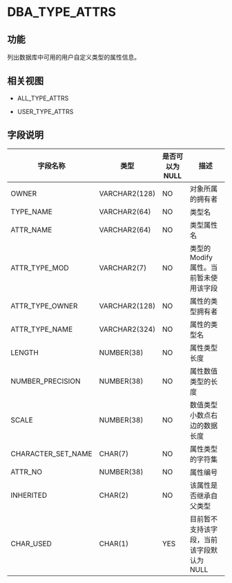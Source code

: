 DBA_TYPE_ATTRS 
===================================



功能 
-----------

列出数据库中可用的用户自定义类型的属性信息。

相关视图 
-------------

* ALL_TYPE_ATTRS

  

* USER_TYPE_ATTRS

  




字段说明 
-------------



|      **字段名称**      |    **类型**     | **是否可以为 NULL** |         **描述**          |
|--------------------|---------------|----------------|-------------------------|
| OWNER              | VARCHAR2(128) | NO             | 对象所属的拥有者                |
| TYPE_NAME          | VARCHAR2(64)  | NO             | 类型名                     |
| ATTR_NAME          | VARCHAR2(64)  | NO             | 类型属性名                   |
| ATTR_TYPE_MOD      | VARCHAR2(7)   | NO             | 类型的 Modify 属性。当前暂未使用该字段 |
| ATTR_TYPE_OWNER    | VARCHAR2(128) | NO             | 属性的类型拥有者                |
| ATTR_TYPE_NAME     | VARCHAR2(324) | NO             | 属性的类型名                  |
| LENGTH             | NUMBER(38)    | NO             | 属性类型长度                  |
| NUMBER_PRECISION   | NUMBER(38)    | NO             | 属性数值类型的长度               |
| SCALE              | NUMBER(38)    | NO             | 数值类型小数点右边的数据长度          |
| CHARACTER_SET_NAME | CHAR(7)       | NO             | 属性类型的字符集                |
| ATTR_NO            | NUMBER(38)    | NO             | 属性编号                    |
| INHERITED          | CHAR(2)       | NO             | 该属性是否继承自父类型             |
| CHAR_USED          | CHAR(1)       | YES            | 目前暂不支持该字段，当前该字段默认为 NULL |




